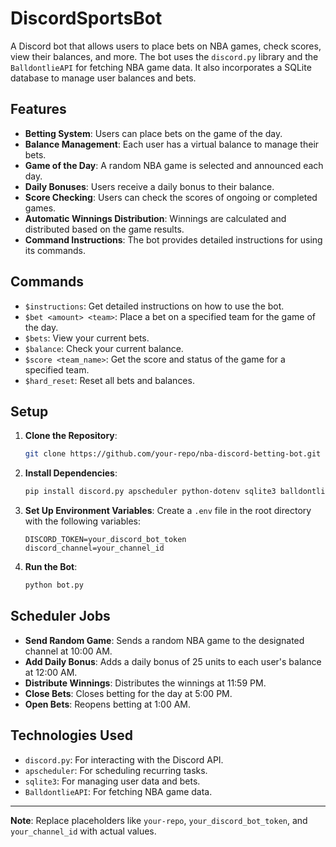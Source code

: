 # DiscordSportsBot

A Discord bot that allows users to place bets on NBA games, check scores, view their balances, and more. The bot uses the `discord.py` library and the `BalldontlieAPI` for fetching NBA game data. It also incorporates a SQLite database to manage user balances and bets.

## Features

- **Betting System**: Users can place bets on the game of the day.
- **Balance Management**: Each user has a virtual balance to manage their bets.
- **Game of the Day**: A random NBA game is selected and announced each day.
- **Daily Bonuses**: Users receive a daily bonus to their balance.
- **Score Checking**: Users can check the scores of ongoing or completed games.
- **Automatic Winnings Distribution**: Winnings are calculated and distributed based on the game results.
- **Command Instructions**: The bot provides detailed instructions for using its commands.

## Commands

- `$instructions`: Get detailed instructions on how to use the bot.
- `$bet <amount> <team>`: Place a bet on a specified team for the game of the day.
- `$bets`: View your current bets.
- `$balance`: Check your current balance.
- `$score <team_name>`: Get the score and status of the game for a specified team.
- `$hard_reset`: Reset all bets and balances.

## Setup

1. **Clone the Repository**:
   ```bash
   git clone https://github.com/your-repo/nba-discord-betting-bot.git
   ```
2. **Install Dependencies**:
   ```bash
   pip install discord.py apscheduler python-dotenv sqlite3 balldontlie
   ```
3. **Set Up Environment Variables**:
   Create a `.env` file in the root directory with the following variables:
   ```
   DISCORD_TOKEN=your_discord_bot_token
   discord_channel=your_channel_id
   ```

4. **Run the Bot**:
   ```bash
   python bot.py
   ```

## Scheduler Jobs

- **Send Random Game**: Sends a random NBA game to the designated channel at 10:00 AM.
- **Add Daily Bonus**: Adds a daily bonus of 25 units to each user's balance at 12:00 AM.
- **Distribute Winnings**: Distributes the winnings at 11:59 PM.
- **Close Bets**: Closes betting for the day at 5:00 PM.
- **Open Bets**: Reopens betting at 1:00 AM.

## Technologies Used

- `discord.py`: For interacting with the Discord API.
- `apscheduler`: For scheduling recurring tasks.
- `sqlite3`: For managing user data and bets.
- `BalldontlieAPI`: For fetching NBA game data.

---

**Note**: Replace placeholders like `your-repo`, `your_discord_bot_token`, and `your_channel_id` with actual values.
